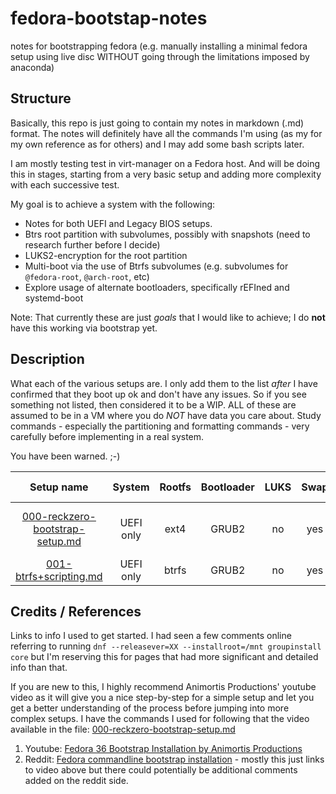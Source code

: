 # fedora-bootstap-notes
notes for bootstrapping fedora (e.g. manually installing a minimal fedora setup using live disc WITHOUT going through the limitations imposed by anaconda)

## Structure

Basically, this repo is just going to contain my notes in markdown (.md) format. The notes will definitely have all the commands I'm using (as my for my own reference as for others) and I may add some bash scripts later.

I am mostly testing test in virt-manager on a Fedora host. And will be doing this in stages, starting from a very basic setup and adding more complexity with each successive test.

My goal is to achieve a system with the following: 

* Notes for both UEFI and Legacy BIOS setups.
* Btrs root partition with subvolumes, possibly with snapshots (need to research further before I decide)
* LUKS2-encryption for the root partition
* Multi-boot via the use of Btrfs subvolumes (e.g. subvolumes for `@fedora-root`, `@arch-root`, etc)
* Explore usage of alternate bootloaders, specifically rEFIned and systemd-boot

Note: That currently these are just *goals* that I would like to achieve; I do **not** have this working via bootstrap yet.


## Description

What each of the various setups are. I only add them to the list *after* I have confirmed that they boot up ok and don't have any issues. So if you see something not listed, then considered it to be a WIP. ALL of these are assumed to be in a VM where you do *NOT* have data you care about. Study commands - especially the partitioning and formatting commands - very carefully before implementing in a real system.

You have been warned. ;-)


| Setup name                       | System    | Rootfs | Bootloader   | LUKS | Swap | Multi-OS | Brief Description |
|:--------------------------------:|:---------:|:------:|:------------:|:----:|:----:|:--------:|:-----------------:|
| [000-reckzero-bootstrap-setup.md](./000-reckzero-bootstrap-setup.md)  | UEFI only | ext4   | GRUB2        | no   | yes  | no       | Following steps from Animortis/ReckZero video |
| [001-btrfs+scripting.md](./001-btrfs+scripting.md)           | UEFI only | btrfs  | GRUB2        | no   | yes  | no       | focus on scripting prompts + btrfs |



## Credits / References

Links to info I used to get started. I had seen a few comments online referring to running `dnf --releasever=XX --installroot=/mnt groupinstall core` but I'm reserving this for pages that had more significant and detailed info than that.

If you are new to this, I highly recommend Animortis Productions' youtube video as it will give you a nice step-by-step for a simple setup and let you get a better understanding of the process before jumping into more complex setups. I have the commands I used for following that the video available in the file: [000-reckzero-bootstrap-setup.md](./000-reckzero-bootstrap-setup.md)


1. Youtube: [Fedora 36 Bootstrap Installation by Animortis Productions](https://www.youtube.com/watch?v=hjR37L2xC6g)
2. Reddit: [Fedora commandline bootstrap installation](https://www.reddit.com/r/Fedora/comments/uub5b8/fedora_linux_commandline_bootstrap_installation/) - mostly this just links to video above but there could potentially be additional comments added on the reddit side.

